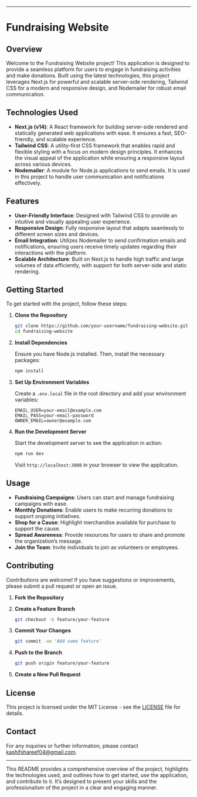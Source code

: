 

---

# Fundraising Website

## Overview

Welcome to the Fundraising Website project! This application is designed to provide a seamless platform for users to engage in fundraising activities and make donations. Built using the latest technologies, this project leverages Next.js for powerful and scalable server-side rendering, Tailwind CSS for a modern and responsive design, and Nodemailer for robust email communication.

## Technologies Used

- **Next.js (v14)**: A React framework for building server-side rendered and statically generated web applications with ease. It ensures a fast, SEO-friendly, and scalable experience.
- **Tailwind CSS**: A utility-first CSS framework that enables rapid and flexible styling with a focus on modern design principles. It enhances the visual appeal of the application while ensuring a responsive layout across various devices.
- **Nodemailer**: A module for Node.js applications to send emails. It is used in this project to handle user communication and notifications effectively.

## Features

- **User-Friendly Interface**: Designed with Tailwind CSS to provide an intuitive and visually appealing user experience.
- **Responsive Design**: Fully responsive layout that adapts seamlessly to different screen sizes and devices.
- **Email Integration**: Utilizes Nodemailer to send confirmation emails and notifications, ensuring users receive timely updates regarding their interactions with the platform.
- **Scalable Architecture**: Built on Next.js to handle high traffic and large volumes of data efficiently, with support for both server-side and static rendering.

## Getting Started

To get started with the project, follow these steps:

1. **Clone the Repository**

   ```bash
   git clone https://github.com/your-username/fundraising-website.git
   cd fundraising-website
   ```

2. **Install Dependencies**

   Ensure you have Node.js installed. Then, install the necessary packages:

   ```bash
   npm install
   ```

3. **Set Up Environment Variables**

   Create a `.env.local` file in the root directory and add your environment variables:

   ```plaintext
   EMAIL_USER=your-email@example.com
   EMAIL_PASS=your-email-password
   OWNER_EMAIL=owner@example.com
   ```

4. **Run the Development Server**

   Start the development server to see the application in action:

   ```bash
   npm run dev
   ```

   Visit `http://localhost:3000` in your browser to view the application.

## Usage

- **Fundraising Campaigns**: Users can start and manage fundraising campaigns with ease.
- **Monthly Donations**: Enable users to make recurring donations to support ongoing initiatives.
- **Shop for a Cause**: Highlight merchandise available for purchase to support the cause.
- **Spread Awareness**: Provide resources for users to share and promote the organization’s message.
- **Join the Team**: Invite individuals to join as volunteers or employees.

## Contributing

Contributions are welcome! If you have suggestions or improvements, please submit a pull request or open an issue.

1. **Fork the Repository**
2. **Create a Feature Branch**

   ```bash
   git checkout -b feature/your-feature
   ```

3. **Commit Your Changes**

   ```bash
   git commit -am 'Add some feature'
   ```

4. **Push to the Branch**

   ```bash
   git push origin feature/your-feature
   ```

5. **Create a New Pull Request**

## License

This project is licensed under the MIT License - see the [LICENSE](LICENSE) file for details.

## Contact

For any inquiries or further information, please contact [kashifshareef04@gmail.com](mailto:your-email@example.com).

---

This README provides a comprehensive overview of the project, highlights the technologies used, and outlines how to get started, use the application, and contribute to it. It’s designed to present your skills and the professionalism of the project in a clear and engaging manner.